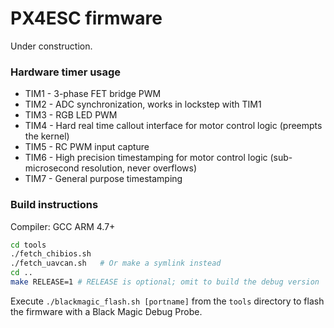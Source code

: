PX4ESC firmware
===============

Under construction.

### Hardware timer usage
* TIM1 - 3-phase FET bridge PWM
* TIM2 - ADC synchronization, works in lockstep with TIM1
* TIM3 - RGB LED PWM
* TIM4 - Hard real time callout interface for motor control logic (preempts the kernel)
* TIM5 - RC PWM input capture
* TIM6 - High precision timestamping for motor control logic (sub-microsecond resolution, never overflows)
* TIM7 - General purpose timestamping

### Build instructions
Compiler: GCC ARM 4.7+
```bash
cd tools
./fetch_chibios.sh
./fetch_uavcan.sh   # Or make a symlink instead
cd ..
make RELEASE=1 # RELEASE is optional; omit to build the debug version
```
Execute `./blackmagic_flash.sh [portname]` from the `tools` directory to flash the firmware with a Black Magic Debug Probe.
